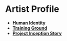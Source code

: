 # Artist Profile

* [**Human Identity**](human-identity.md)
* [**Training Ground**](training-ground.md)
* [**Project Inception Story**](project-inception-story.md)

